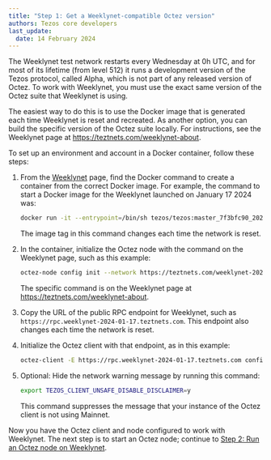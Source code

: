 ```yaml
---
title: "Step 1: Get a Weeklynet-compatible Octez version"
authors: Tezos core developers
last_update:
  date: 14 February 2024
---
```


The Weeklynet test network restarts every Wednesday at 0h UTC, and for most of its lifetime (from level 512) it runs a development version of the Tezos protocol, called Alpha, which is not part of any released version of Octez.
To work with Weeklynet, you must use the exact same version of the Octez suite that Weeklynet is using.

The easiest way to do this is to use the Docker image that is generated each time Weeklynet is reset and recreated.
As another option, you can build the specific version of the Octez suite locally.
For instructions, see the Weeklynet page at https://teztnets.com/weeklynet-about.

To set up an environment and account in a Docker container, follow these steps:

1. From the [Weeklynet](https://teztnets.com/weeklynet-about) page, find the Docker command to create a container from the correct Docker image.
For example, the command to start a Docker image for the Weeklynet launched on January 17 2024 was:

   ```bash
   docker run -it --entrypoint=/bin/sh tezos/tezos:master_7f3bfc90_20240116181914
   ```

   The image tag in this command changes each time the network is reset.

1. In the container, initialize the Octez node with the command on the Weeklynet page, such as this example:

   ```bash
   octez-node config init --network https://teztnets.com/weeklynet-2024-01-17
   ```

   The specific command is on the Weeklynet page at https://teztnets.com/weeklynet-about.

1. Copy the URL of the public RPC endpoint for Weeklynet, such as `https://rpc.weeklynet-2024-01-17.teztnets.com`.
This endpoint also changes each time the network is reset.

1. Initialize the Octez client with that endpoint, as in this example:

   ```bash
   octez-client -E https://rpc.weeklynet-2024-01-17.teztnets.com config init
   ```

1. Optional: Hide the network warning message by running this command:

   ```bash
   export TEZOS_CLIENT_UNSAFE_DISABLE_DISCLAIMER=y
   ```

   This command suppresses the message that your instance of the Octez client is not using Mainnet.

Now you have the Octez client and node configured to work with Weeklynet.
The next step is to start an Octez node; continue to [Step 2: Run an Octez node on Weeklynet](./run-node).
